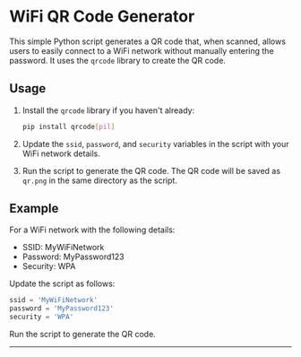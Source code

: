 

# WiFi QR Code Generator

This simple Python script generates a QR code that, when scanned, allows users to easily connect to a WiFi network without manually entering the password. It uses the `qrcode` library to create the QR code.

## Usage

1. Install the `qrcode` library if you haven't already:

   ```bash
   pip install qrcode[pil]
   ```

2. Update the `ssid`, `password`, and `security` variables in the script with your WiFi network details.

3. Run the script to generate the QR code. The QR code will be saved as `qr.png` in the same directory as the script.

## Example

For a WiFi network with the following details:

- SSID: MyWiFiNetwork
- Password: MyPassword123
- Security: WPA

Update the script as follows:

```python
ssid = 'MyWiFiNetwork'
password = 'MyPassword123'
security = 'WPA'
```

Run the script to generate the QR code.

---

